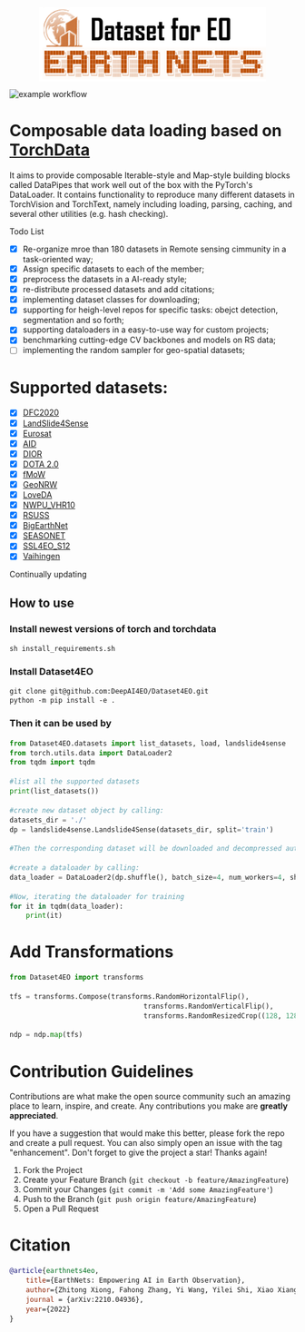 <div  align="center">    
 <img src="resources/datasets4eo.png" width = "400" height = "130" alt="segmentation" align=center />
</div>


![example workflow](https://github.com/github/docs/actions/workflows/main.yml/badge.svg)

# Composable data loading based on [TorchData](https://github.com/pytorch/data)
It aims to provide composable Iterable-style and Map-style building blocks called DataPipes that work well out of the box with the PyTorch's DataLoader. It contains functionality to reproduce many different datasets in TorchVision and TorchText, namely including loading, parsing, caching, and several other utilities (e.g. hash checking).

Todo List

- [x] Re-organize mroe than 180 datasets in Remote sensing cimmunity in a task-oriented way;
- [x] Assign specific datasets to each of the member;
- [x] preprocess the datasets in a AI-ready style;
- [x] re-distribute processed datasets and add citations;
- [x] implementing dataset classes for downloading;
- [x] supporting for heigh-level repos for specific tasks: obejct detection, segmentation and so forth;
- [x] supporting dataloaders in a easy-to-use way for custom projects;
- [x] benchmarking cutting-edge CV backbones and models on RS data;
- [ ] implementing the random sampler for geo-spatial datasets;

# Supported datasets:

- [x] [DFC2020](https://ieee-dataport.org/competitions/2020-ieee-grss-data-fusion-contest)
- [x] [LandSlide4Sense](https://www.iarai.ac.at/landslide4sense/)
- [x] [Eurosat](https://github.com/phelber/EuroSAT#)
- [x] [AID](https://captain-whu.github.io/AID/)
- [x] [DIOR](http://www.escience.cn/people/JunweiHan/DIOR.html)
- [x] [DOTA 2.0](https://captain-whu.github.io/DOTA/index.html)
- [x] [fMoW](https://github.com/fMoW/dataset)
- [x] [GeoNRW](https://github.com/gbaier/geonrw)
- [x] [LoveDA](https://github.com/Junjue-Wang/LoveDA)
- [x] [NWPU_VHR10](https://github.com/chaozhong2010/VHR-10_dataset_coco)
- [x] [RSUSS](https://github.com/EarthNets/RSI-MMSegmentation)
- [x] [BigEarthNet](https://bigearth.net/)
- [x] [SEASONET](https://zenodo.org/record/5850307#.Y0cayXbP1D8)
- [x] [SSL4EO_S12](https://github.com/zhu-xlab/SSL4EO-S12)
- [x] [Vaihingen](https://www.isprs.org/education/benchmarks/UrbanSemLab/2d-sem-label-vaihingen.aspx)

Continually updating

## How to use

### Install newest versions of torch and torchdata
```shell
sh install_requirements.sh
```

### Install Dataset4EO
```shell
git clone git@github.com:DeepAI4EO/Dataset4EO.git
python -m pip install -e .
```

### Then it can be used by
```python
from Dataset4EO.datasets import list_datasets, load, landslide4sense
from torch.utils.data import DataLoader2
from tqdm import tqdm

#list all the supported datasets
print(list_datasets())

#create new dataset object by calling:
datasets_dir = './'
dp = landslide4sense.Landslide4Sense(datasets_dir, split='train')

#Then the corresponding dataset will be downloaded and decompressed automatically

#create a dataloader by calling:
data_loader = DataLoader2(dp.shuffle(), batch_size=4, num_workers=4, shuffle=True, drop_last=True)

#Now, iterating the dataloader for training
for it in tqdm(data_loader):
    print(it)
```

# Add Transformations
```python
from Dataset4EO import transforms

tfs = transforms.Compose(transforms.RandomHorizontalFlip(),
                                 transforms.RandomVerticalFlip(),
                                 transforms.RandomResizedCrop((128, 128), scale=[0.5, 1]))
                                 
ndp = ndp.map(tfs)
```


# Contribution Guidelines
Contributions are what make the open source community such an amazing place to learn, inspire, and create. Any contributions you make are **greatly appreciated**.

If you have a suggestion that would make this better, please fork the repo and create a pull request. You can also simply open an issue with the tag "enhancement".
Don't forget to give the project a star! Thanks again!

1. Fork the Project
2. Create your Feature Branch (`git checkout -b feature/AmazingFeature`)
3. Commit your Changes (`git commit -m 'Add some AmazingFeature'`)
4. Push to the Branch (`git push origin feature/AmazingFeature`)
5. Open a Pull Request

# Citation
```BibTeX
@article{earthnets4eo,
    title={EarthNets: Empowering AI in Earth Observation},
    author={Zhitong Xiong, Fahong Zhang, Yi Wang, Yilei Shi, Xiao Xiang Zhu},
    journal = {arXiv:2210.04936},
    year={2022}
}
```
